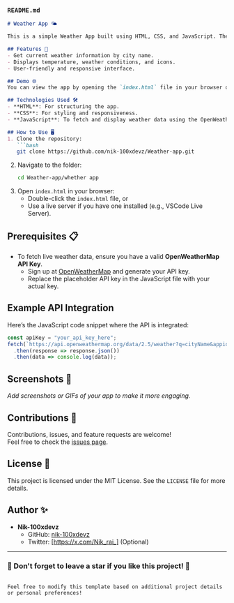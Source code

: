 

### `README.md`  
```markdown
# Weather App 🌤️

This is a simple Weather App built using HTML, CSS, and JavaScript. The app allows users to get real-time weather information for any location using the OpenWeatherMap API.

## Features 🚀
- Get current weather information by city name.
- Displays temperature, weather conditions, and icons.
- User-friendly and responsive interface.

## Demo 🌐
You can view the app by opening the `index.html` file in your browser or [host it online](https://pages.github.com/) to make it accessible to others.

## Technologies Used 🛠️
- **HTML**: For structuring the app.
- **CSS**: For styling and responsiveness.
- **JavaScript**: To fetch and display weather data using the OpenWeatherMap API.

## How to Use 🖥️
1. Clone the repository:
   ```bash
   git clone https://github.com/nik-100xdevz/Weather-app.git
   ```
2. Navigate to the folder:
   ```bash
   cd Weather-app/whether app
   ```
3. Open `index.html` in your browser:
   - Double-click the `index.html` file, or
   - Use a live server if you have one installed (e.g., VSCode Live Server).

## Prerequisites 📋
- To fetch live weather data, ensure you have a valid **OpenWeatherMap API Key**.  
  - Sign up at [OpenWeatherMap](https://openweathermap.org/) and generate your API key.
  - Replace the placeholder API key in the JavaScript file with your actual key.

## Example API Integration
Here’s the JavaScript code snippet where the API is integrated:
```javascript
const apiKey = "your_api_key_here";
fetch(`https://api.openweathermap.org/data/2.5/weather?q=cityName&appid=${apiKey}`)
  .then(response => response.json())
  .then(data => console.log(data));
```

## Screenshots 📸
_Add screenshots or GIFs of your app to make it more engaging._

## Contributions 🤝
Contributions, issues, and feature requests are welcome!  
Feel free to check the [issues page](https://github.com/nik-100xdevz/Weather-app/issues).

## License 📜
This project is licensed under the MIT License. See the `LICENSE` file for more details.

## Author ✨
- **Nik-100xdevz**  
  - GitHub: [nik-100xdevz](https://github.com/nik-100xdevz)  
  - Twitter: [https://x.com/Nik_rai_] (Optional)

---

### 🌟 Don't forget to leave a star if you like this project! 🌟
```  

Feel free to modify this template based on additional project details or personal preferences!
